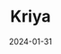 ---  
layout: startup_page  
title: "Kriya"  
id: "kriya.co"  
permalink: "/kriyakriya.co01312024/"  
website: "https://www.kriya.co/"  
funding_round: ""  
funding_amount: "£50M"  
investors: "Viola Group"  
about: "Kriya is a B2B payments fintech company that provides embedded finance solutions, enabling businesses to offer various payment and credit options to their customers. Their PayNow and PayLater offerings streamline B2B transactions, improving cash flow for both buyers and sellers. Kriya focuses on digitizing B2B payments for businesses of all sizes."  
markets: "Fintech, B2B Payments, Embedded Finance, Financial Services"  
hq: "London, England, United Kingdom"  
founded_year: "2010"  
linkedin: "https://uk.linkedin.com/company/kriyafinance"  
twitter: "https://twitter.com/KriyaFinance"  
instagram: ""  
facebook: "https://www.facebook.com/KriyaFinance"  
crunchbase: "https://www.crunchbase.com/organization/kriyafinance"  
pitchbook: "https://pitchbook.com/profiles/company/86975-74"  

date_display: "31-Jan-2024"  
date: "2024-01-31"

# SEO Optimization  
meta_title: "Kriya -  Funding (£50M)"  
meta_description: "Kriya, Kriya is a B2B payments fintech company that provides embedded finance solutions, enabling businesses to offer various payment and credit options to t..."  
meta_keywords: "Kriya, Fintech, B2B Payments, Embedded Finance, Financial Services,  funding"  
canonical_url: "https://startup.projectstartups.com/kriyakriya.co01312024/"  
---